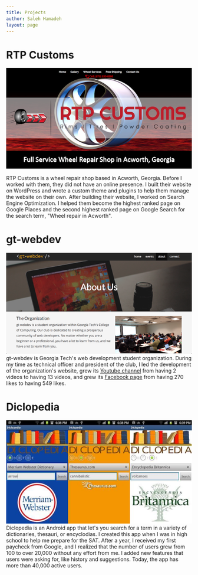```yaml
---
title: Projects
author: Saleh Hamadeh
layout: page
---
```

# RTP Customs
<a href="https://rtpcustoms.com/" target="_blank"  rel="noopener">
	<img src="/images/rtp-customs-screenshot.png" alt="RTP Customs" />
</a>

RTP Customs is a wheel repair shop based in Acworth, Georgia. Before I worked with them, they did not have an online presence. I built their website on WordPress and wrote a custom theme and plugins to help them manage the website on their own. After building their website, I worked on Search Engine Optimization. I helped them become the highest ranked page on Google Places and the second highest ranked page on Google Search for the search term, "Wheel repair in Acworth".

# gt-webdev
<a href="http://www.gtwebdev.org/" target="_blank"  rel="noopener">
	<img src="/images/gt-webdev-screenshot.png" alt="gt-webdev" />
</a>
gt-webdev is Georgia Tech's web development student organization. During my time as technical officer and president of the club, I led the development of the organization's website, grew its <a href="https://www.youtube.com/channel/UCeYFMyequcLiFv0evR7x8hg/feed" target="_blank"  rel="noopener">Youtube channel</a> from having 2 videos to having 13 videos, and grew its <a href="https://www.facebook.com/GtWebdev" target="_blank"  rel="noopener">Facebook page</a> from having 270 likes to having 549 likes.

# Diclopedia
<a href="https://play.google.com/store/apps/details?id=org.salications.diclopedia&hl=en" target="_blank"  rel="noopener">
	<img src="/images/diclopedia-screenshot.jpg" alt="Diclopedia" />
</a>
Diclopedia is an Android app that let's you search for a term in a variety of dictionaries, thesauri, or encyclodias. I created this app when I was in high school to help me prepare for the SAT. After a year, I received my first paycheck from Google, and I realized that the number of users grew from 100 to over 20,000 without any effort from me. I added new features that users were asking for, like history and suggestions. Today, the app has more than 40,000 active users.